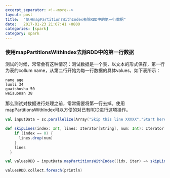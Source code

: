 ```yaml
---
excerpt_separator: <!--more-->
layout: post
title:  "使用mapPartitionsWithIndex去除RDD中的第一行数据"
date:   2017-01-23 21:07:41 +0800
categories: [spark]
category: spark
---
```



### 使用mapPartitionsWithIndex去除RDD中的第一行数据

测试的时候，常常会有这种情况：测试数据是一个表，以文本的形式保存，第一行为表的collum name，从第二行开始为每一行数据的具体values，如下表所示：

```
name age
luoli 34
guaishushu 50
weisuonan 38
```

那么测试对数据进行处理之前，常常需要将第一行去掉。使用mapPartitionsWithIndex可以方便的对已有RDD进行这项操作。

```scala
val inputData = sc.parallelize(Array("Skip this line XXXXX","Start here instead AAAA","Second line to work with BBB"))

def skipLines(index: Int, lines: Iterator[String], num: Int): Iterator[String] = {
    if (index == 0) {
      lines.drop(num)
    }
    lines
  }

val valuesRDD = inputData.mapPartitionsWithIndex((idx, iter) => skipLines(idx, iter, numLinesToSkip))

valuesRDD.collect.foreach(println)
```
